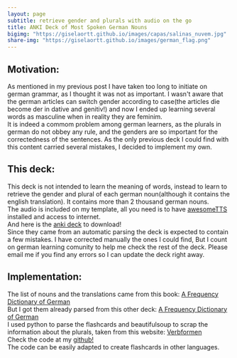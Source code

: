 ```yaml
---
layout: page
subtitle: retrieve gender and plurals with audio on the go
title: ANKI Deck of Most Spoken German Nouns
bigimg: "https://giselaortt.github.io/images/capas/salinas_nuvem.jpg"
share-img: "https://giselaortt.github.io/images/german_flag.png"
---
```



## Motivation:

As mentioned in my previous post I have taken too long to initiate on german grammar, as I thought it was not as important. I wasn't aware that the german articles can switch gender according to case(the articles die become der in dative and genitiv!) and now I ended up learning several words as masculine when in reality they are feminim.<br>
It is indeed a commom problem among german learners, as the plurals in german do not obbey any rule, and the genders are so important for the correctedness of the sentences. As the only previous deck I could find with this content carried several mistakes, I decided to implement my own.
<br>

## This deck:

This deck is not intended to learn the meaning of words, instead to learn to retrieve the gender and plural of each german noun(although it contains the english translation). It contains more than 2 thousand german nouns.<br>
The audio is included on my template, all you need is to have [awesomeTTS](https://ankiweb.net/shared/info/814349176) installed and access to internet.<br>
And here is the [anki deck](https://ankiweb.net/shared/info/670301379) to download!
<br>
Since they came from an automatic parsing the deck is expected to contain a few mistakes. I have corrected manually the ones I could find, But I count on german learning comunity to help me check the rest of the deck. Please email me if you find any errors so I can update the deck right away. <br>


## Implementation:

The list of nouns and the translations came from this book: [A Frequency Dictionary of German](https://www.amazon.com.br/Frequency-Dictionary-German-Vocabulary-Learners/dp/0415316332)<br>
But I got them already parsed from this other deck: [A Frequency Dictionary of German](https://ankiweb.net/shared/info/912352287)<br>
I used python to parse the flashcards and beautifulsoup to scrap the information about the plurals, taken from this website: [Verbformen](https://www.verbformen.pt/declinacao/substantivos/Kenntnis.htm)<br>
Check the code at my [github!](https://github.com/giselaortt/Tools-for-Anki/blob/main/eliminate_repetitions/generate_plurals.py)<br>
The code can be easily adapted to create flashcards in other languages.<br>
